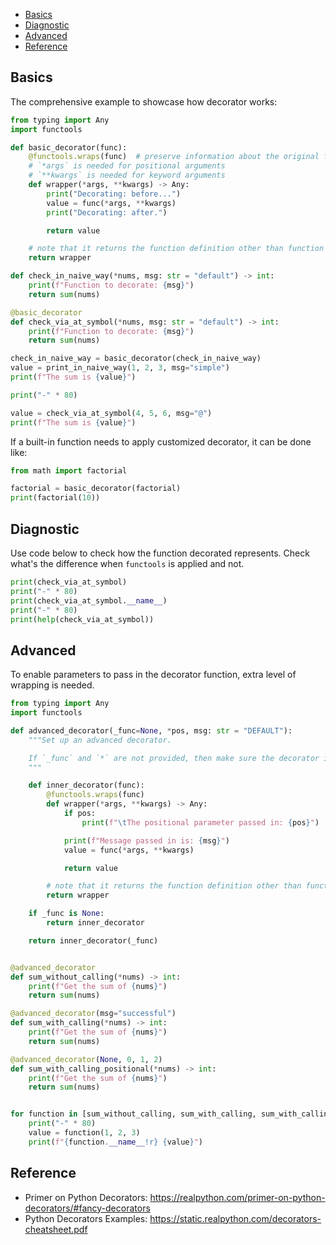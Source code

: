 
- [Basics](#basics)
- [Diagnostic](#diagnostic)
- [Advanced](#advanced)
- [Reference](#reference)

## Basics
The comprehensive example to showcase how decorator works:
```py
from typing import Any
import functools

def basic_decorator(func):
    @functools.wraps(func)  # preserve information about the original function
    # `*args` is needed for positional arguments
    # `**kwargs` is needed for keyword arguments
    def wrapper(*args, **kwargs) -> Any:
        print("Decorating: before...")
        value = func(*args, **kwargs)
        print("Decorating: after.")

        return value

    # note that it returns the function definition other than function call
    return wrapper

def check_in_naive_way(*nums, msg: str = "default") -> int:
    print(f"Function to decorate: {msg}")
    return sum(nums)

@basic_decorator
def check_via_at_symbol(*nums, msg: str = "default") -> int:
    print(f"Function to decorate: {msg}")
    return sum(nums)

check_in_naive_way = basic_decorator(check_in_naive_way)
value = print_in_naive_way(1, 2, 3, msg="simple")
print(f"The sum is {value}")

print("-" * 80)

value = check_via_at_symbol(4, 5, 6, msg="@")
print(f"The sum is {value}")
```

If a built-in function needs to apply customized decorator, it can be done like:
```py
from math import factorial

factorial = basic_decorator(factorial)
print(factorial(10))
```


## Diagnostic
Use code below to check how the function decorated represents. Check what's the difference when `functools` is applied and not.
```py
print(check_via_at_symbol)
print("-" * 80)
print(check_via_at_symbol.__name__)
print("-" * 80)
print(help(check_via_at_symbol))
```

## Advanced
To enable parameters to pass in the decorator function, extra level of wrapping is needed.
```py
from typing import Any
import functools

def advanced_decorator(_func=None, *pos, msg: str = "DEFAULT"):
    """Set up an advanced decorator.

    If `_func` and `*` are not provided, then make sure the decorator is called with `()` even default value is provided for each parameter. Otherwise, such decorator would not work as expected.
    """

    def inner_decorator(func):
        @functools.wraps(func)
        def wrapper(*args, **kwargs) -> Any:
            if pos:
                print(f"\tThe positional parameter passed in: {pos}")

            print(f"Message passed in is: {msg}")
            value = func(*args, **kwargs)

            return value

        # note that it returns the function definition other than function call
        return wrapper

    if _func is None:
        return inner_decorator

    return inner_decorator(_func)


@advanced_decorator
def sum_without_calling(*nums) -> int:
    print(f"Get the sum of {nums}")
    return sum(nums)

@advanced_decorator(msg="successful")
def sum_with_calling(*nums) -> int:
    print(f"Get the sum of {nums}")
    return sum(nums)

@advanced_decorator(None, 0, 1, 2)
def sum_with_calling_positional(*nums) -> int:
    print(f"Get the sum of {nums}")
    return sum(nums)


for function in [sum_without_calling, sum_with_calling, sum_with_calling_positional]:
    print("-" * 80)
    value = function(1, 2, 3)
    print(f"{function.__name__!r} {value}")
```


## Reference
- Primer on Python Decorators: https://realpython.com/primer-on-python-decorators/#fancy-decorators
- Python Decorators Examples: https://static.realpython.com/decorators-cheatsheet.pdf
